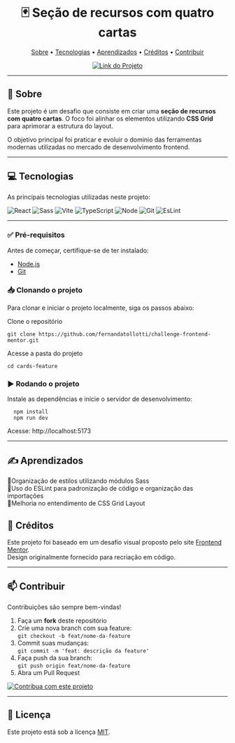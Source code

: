 <h1 align="center">🃏 Seção de recursos com quatro cartas</h1>

<p align="center">
  <a href="#sobre">Sobre</a> • 
  <a href="#tecnologias">Tecnologias</a> • 
  <a href="#aprendizados">Aprendizados</a> • 
  <a href="#créditos">Créditos</a> • 
  <a href="#contribuir">Contribuir</a>
</p>

<p align="center">
  <a href="https://quadcards.netlify.app/" target="_blank">
    <img src="https://img.shields.io/badge/Acesse%20o%20Projeto-b702ff?style=for-the-badge" alt="Link do Projeto">
  </a>
</p>

---

<h2 id="about">📌 Sobre</h2>

Este projeto é um desafio que consiste em criar uma **seção de recursos com quatro cartas**. O foco foi alinhar os elementos utilizando **CSS Grid** para aprimorar a estrutura do layout.

O objetivo principal foi praticar e evoluir o domínio das ferramentas modernas utilizadas no mercado de desenvolvimento frontend.

---

<h2 id="technologies"> 💻 Tecnologias </h2>

As principais tecnologias utilizadas neste projeto:

![React](https://img.shields.io/badge/React-333333?style=for-the-badge&logo=react)
![Sass](https://img.shields.io/badge/Sass-333333?style=for-the-badge&logo=sass)
![Vite](https://img.shields.io/badge/Vite-333333?style=for-the-badge&logo=vite&logoColor=9466FF)
![TypeScript](https://img.shields.io/badge/TypeScript-333333?style=for-the-badge&logo=typescript)
![Node](https://img.shields.io/badge/Node.js-333333?style=for-the-badge&logo=node.js)
![Git](https://img.shields.io/badge/Git-333333?style=for-the-badge&logo=git)
![EsLint](https://img.shields.io/badge/Eslint-333333?style=for-the-badge&logo=eslint)

---

### ✅ Pré-requisitos

Antes de começar, certifique-se de ter instalado:

- [Node.js](https://nodejs.org/)
- [Git](https://git-scm.com/)

### 📥 Clonando o projeto

Para clonar e iniciar o projeto localmente, siga os passos abaixo:

Clone o repositório

```
git clone https://github.com/fernandatollotti/challenge-frontend-mentor.git
```

Acesse a pasta do projeto

```
cd cards-feature
```

### ▶️ Rodando o projeto

Instale as dependências e inicie o servidor de desenvolvimento:

```
  npm install
  npm run dev
```

Acesse: http://localhost:5173

---

<h2 id="learned">✍️ Aprendizados</h2>

🔹Organização de estilos utilizando módulos Sass  
🔹Uso do ESLint para padronização de código e organização das importações  
🔹Melhoria no entendimento de CSS Grid Layout

<h2 id="credits">🌟 Créditos</h2>

Este projeto foi baseado em um desafio visual proposto pelo site [Frontend Mentor](https://www.frontendmentor.io).  
Design originalmente fornecido para recriação em código.

---

<h2 id="credits">📫 Contribuir</h2>

Contribuições são sempre bem-vindas!

1. Faça um **fork** deste repositório
2. Crie uma nova branch com sua feature:  
   `git checkout -b feat/nome-da-feature `
3. Commit suas mudanças:  
   `git commit -m 'feat: descrição da feature'`
4. Faça push da sua branch:  
   `git push origin feat/nome-da-feature`
5. Abra um Pull Request

[![Contribua com este projeto](https://img.shields.io/badge/Contribua%20com%20este%20projeto-4C9B97?style=for-the-badge&logo=git&logoColor=white)](https://github.com/fernandatollotti/challenge-frontend-mentor/pulls)

---

## 📜 Licença

Este projeto está sob a licença [MIT](./LICENSE).
